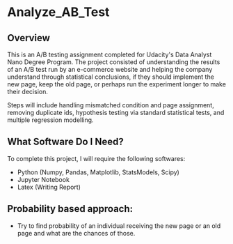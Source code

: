 # Analyze_AB_Test

## Overview

This is an A/B testing assignment completed for Udacity's Data Analyst Nano Degree Program. The project consisted of understanding the results of an A/B test run by an e-commerce website and helping the company understand through statistical conclusions, if they should implement the new page, keep the old page, or perhaps run the experiment longer to make their decision.

Steps will include handling mismatched condition and page assignment, removing duplicate ids, hypothesis testing via standard statistical tests, and multiple regression modelling.

## What Software Do I Need?

To complete this project, I will require the following softwares:

- Python (Numpy, Pandas, Matplotlib, StatsModels, Scipy)
- Jupyter Notebook
- Latex (Writing Report)

## Probability based approach:
- Try to find probability of an individual receiving the new page or an old page and what are the chances of those.
